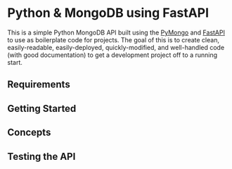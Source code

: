 # Python & MongoDB using FastAPI
This is a simple Python MongoDB API built using the [PyMongo](https://pymongo.readthedocs.io/) and [FastAPI](https://fastapi.tiangolo.com/) to use as boilerplate code for projects.  The goal of this is to create clean, easily-readable, easily-deployed, quickly-modified, and well-handled code (with good documentation) to get a development project off to a running start.

## Requirements
## Getting Started
## Concepts
## Testing the API
